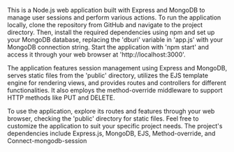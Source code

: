 This is a Node.js web application built with Express and MongoDB to manage user sessions and perform various actions. To run the application locally, clone the repository from GitHub and navigate to the project directory. Then, install the required dependencies using npm and set up your MongoDB database, replacing the 'dburi' variable in 'app.js' with your MongoDB connection string. Start the application with 'npm start' and access it through your web browser at 'http://localhost:3000'.

The application features session management using Express and MongoDB, serves static files from the 'public' directory, utilizes the EJS template engine for rendering views, and provides routes and controllers for different functionalities. It also employs the method-override middleware to support HTTP methods like PUT and DELETE.

To use the application, explore its routes and features through your web browser, checking the 'public' directory for static files. Feel free to customize the application to suit your specific project needs. The project's dependencies include Express.js, MongoDB, EJS, Method-override, and Connect-mongodb-session